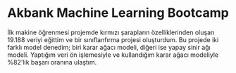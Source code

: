 # Akbank Machine Learning Bootcamp
İlk makine öğrenmesi projemde kırmızı şarapların özelliklerinden oluşan 19.188 veriyi eğittim ve bir sınıflanfırma projesi oluşturdum. Bu projede iki farklı model denedim; biri karar ağacı modeli, diğeri ise yapay sinir ağı modeli. Yaptığım veri ön işlemesiyle ve kullandığım karar ağacı modeliyle %82'lik başarı oranına ulaştım. 
